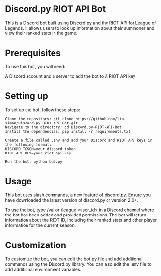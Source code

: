 # Discord.py RIOT API Bot
This is a Discord bot built using Discord.py and the RIOT API for League of Legends. It allows users to look up information about their summoner and view their ranked stats in the game.

# Prerequisites
To use this bot, you will need:

A Discord account and a server to add the bot to
A RIOT API key

# Setting up
To set up the bot, follow these steps:
```
Clone the repository: git clone https://github.com/lin-simon/Discord.py-RIOT-API-Bot.git
Navigate to the directory: cd Discord.py-RIOT-API-Bot
Install the dependencies: pip install -r requirements.txt

Create a file called .env and add your Discord and RIOT API keys in the following format:
DISCORD_TOKEN=your_discord_token
RIOT_API_KEY=your_riot_api_key

Run the bot: python bot.py
```

# Usage
This bot uses slash commands, a new feature of discord.py. Ensure you have downloaded the latest version of discord.py or version 2.0+.

To use the bot, type /val or /league <user_id> <region> in a Discord channel where the bot has been added and provided permissions. The bot will return information about the RIOT ID, including their ranked stats and other player information for the current season.

# Customization
To customize the bot, you can edit the bot.py file and add additional commands using the Discord.py library. You can also edit the .env file to add additional environment variables.
